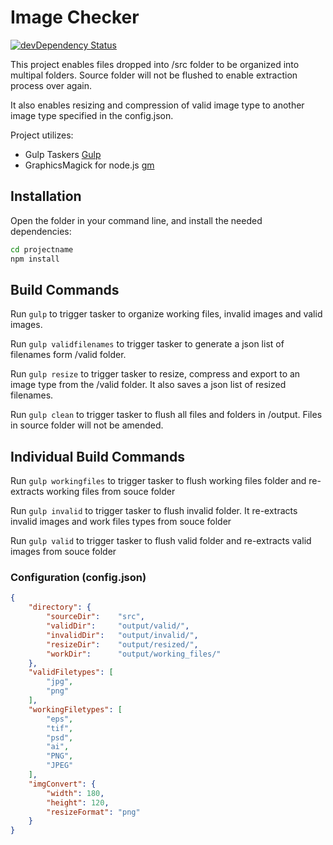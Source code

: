 # Image Checker

[![devDependency Status](https://david-dm.org/sanjitster/gulp-image-checker/dev-status.svg)](https://david-dm.org/sanjitster/gulp-image-checker#info=devDependencies)

This project enables files dropped into /src folder to be organized into multipal folders. Source folder will not be flushed to enable extraction process over again.

It also enables resizing and compression of valid image type to another image type specified in the config.json.

Project utilizes:

- Gulp Taskers [Gulp](http://gulpjs.com/)
- GraphicsMagick for node.js [gm](http://aheckmann.github.io/gm/)

## Installation

Open the folder in your command line, and install the needed dependencies:

```bash
cd projectname
npm install
```

## Build Commands

Run `gulp` to trigger tasker to organize working files, invalid images and valid images.

Run `gulp validfilenames` to trigger tasker to generate a json list of filenames form /valid folder.

Run `gulp resize` to trigger tasker to resize, compress and export to an image type from the /valid folder. It also saves a json list of resized filenames.

Run `gulp clean` to trigger tasker to flush all files and folders in /output. Files in source folder will not be amended.


## Individual Build Commands

Run `gulp workingfiles` to trigger tasker to flush working files folder and re-extracts working files from souce folder

Run `gulp invalid` to trigger tasker to flush invalid folder. It re-extracts invalid images and work files types from souce folder

Run `gulp valid` to trigger tasker to flush valid folder and re-extracts valid images from souce folder


### Configuration (config.json)

```json
{
    "directory": {
        "sourceDir":    "src",
        "validDir":     "output/valid/",
        "invalidDir":   "output/invalid/",
        "resizeDir":    "output/resized/",
        "workDir":      "output/working_files/"
    },
    "validFiletypes": [
        "jpg",
        "png"
    ],
    "workingFiletypes": [
        "eps",
        "tif",
        "psd",
        "ai",
        "PNG",
        "JPEG"
    ],
    "imgConvert": {
        "width": 180,
        "height": 120,
        "resizeFormat": "png"
    }
}
```